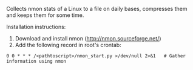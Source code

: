 Collects nmon stats of a Linux to a file on daily bases, compresses them and keeps them for some time.

Installation instructions:
  1. Download and install nmon (http://nmon.sourceforge.net/)
  2. Add the following record in root's crontab:
    
    0 0 * * * /<pathtoscript>/nmon_start.py >/dev/null 2>&1   # Gather information using nmon
    

